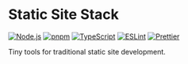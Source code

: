 # Static Site Stack

[![Node.js](https://img.shields.io/badge/Node.js-339933?style=flat-square&logo=node.js&logoColor=white)](https://nodejs.org/)
[![pnpm](https://img.shields.io/badge/pnpm-f69220?style=flat-square&logo=pnpm&logoColor=white)](https://pnpm.io/)
[![TypeScript](https://img.shields.io/badge/TypeScript-3178c6?style=flat-square&logo=typescript&logoColor=white)](https://www.typescriptlang.org/)
[![ESLint](https://img.shields.io/badge/ESLint-4b32c3?style=flat-square&logo=eslint&logoColor=white)](https://eslint.org/)
[![Prettier](https://img.shields.io/badge/Prettier-f7b93e?style=flat-square&logo=prettier&logoColor=white)](https://prettier.io/)

Tiny tools for traditional static site development.
